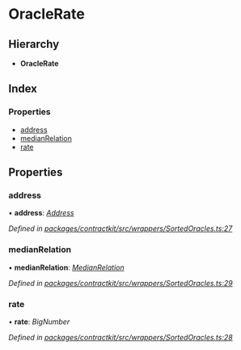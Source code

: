 # OracleRate

## Hierarchy

* **OracleRate**

## Index

### Properties

* [address](../interfaces/_wrappers_sortedoracles_.oraclerate.md#address)
* [medianRelation](../interfaces/_wrappers_sortedoracles_.oraclerate.md#medianrelation)
* [rate](../interfaces/_wrappers_sortedoracles_.oraclerate.md#rate)

## Properties

### address

• **address**: [_Address_](_base_.md#address)

_Defined in_ [_packages/contractkit/src/wrappers/SortedOracles.ts:27_](https://github.com/celo-org/celo-monorepo/blob/master/packages/contractkit/src/wrappers/SortedOracles.ts#L27)

### medianRelation

• **medianRelation**: [_MedianRelation_](../enums/_wrappers_sortedoracles_.medianrelation.md)

_Defined in_ [_packages/contractkit/src/wrappers/SortedOracles.ts:29_](https://github.com/celo-org/celo-monorepo/blob/master/packages/contractkit/src/wrappers/SortedOracles.ts#L29)

### rate

• **rate**: _BigNumber_

_Defined in_ [_packages/contractkit/src/wrappers/SortedOracles.ts:28_](https://github.com/celo-org/celo-monorepo/blob/master/packages/contractkit/src/wrappers/SortedOracles.ts#L28)

